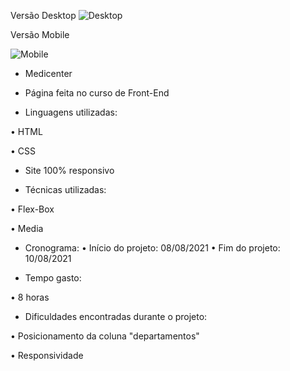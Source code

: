
Versão Desktop
![Desktop](https://user-images.githubusercontent.com/87503905/128954600-30ceb6b8-9657-4a53-9533-c37f2df9fa5c.png)



Versão Mobile

![Mobile](https://user-images.githubusercontent.com/87503905/128954700-b32910d4-e65a-4780-9f25-6e82b67ac377.png)


- Medicenter

- Página feita no curso de Front-End

- Linguagens utilizadas:

• HTML

• CSS

- Site 100% responsivo

- Técnicas utilizadas:

• Flex-Box


• Media

- Cronograma:
• Início do projeto: 08/08/2021
• Fim do projeto: 10/08/2021

- Tempo gasto:

• 8 horas

- Dificuldades encontradas durante o projeto:

• Posicionamento da coluna "departamentos"

• Responsividade



